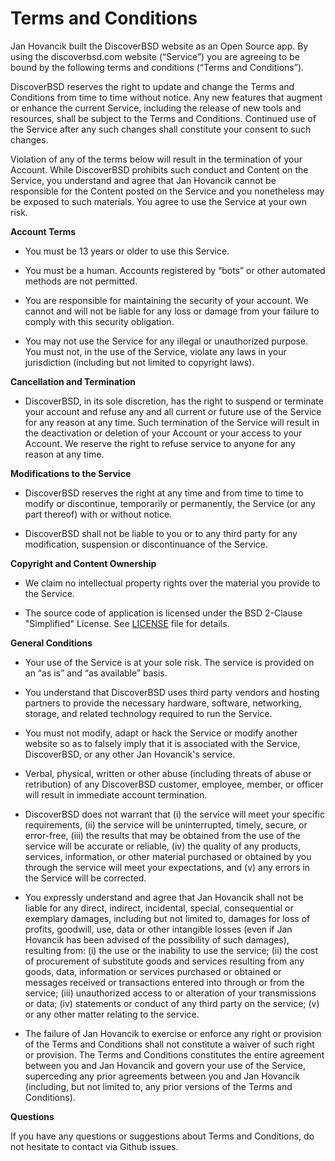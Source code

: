 Terms and Conditions
====================

Jan Hovancik built the DiscoverBSD website as an Open Source app. By using the discoverbsd.com website (“Service”) you are agreeing to be bound by the following terms and conditions (“Terms and Conditions”).

DiscoverBSD reserves the right to update and change the Terms and Conditions from time to time without notice. Any new features that augment or enhance the current Service, including the release of new tools and resources, shall be subject to the Terms and Conditions. Continued use of the Service after any such changes shall constitute your consent to such changes.

Violation of any of the terms below will result in the termination of your Account. While DiscoverBSD prohibits such conduct and Content on the Service, you understand and agree that Jan Hovancik cannot be responsible for the Content posted on the Service and you nonetheless may be exposed to such materials. You agree to use the Service at your own risk.

**Account Terms**

* You must be 13 years or older to use this Service.

* You must be a human. Accounts registered by “bots” or other automated methods are not permitted.

* You are responsible for maintaining the security of your account. We cannot and will not be liable for any loss or damage from your failure to comply with this security obligation.

* You may not use the Service for any illegal or unauthorized purpose. You must not, in the use of the Service, violate any laws in your jurisdiction (including but not limited to copyright laws).

**Cancellation and Termination**

* DiscoverBSD, in its sole discretion, has the right to suspend or terminate your account and refuse any and all current or future use of the Service for any reason at any time. Such termination of the Service will result in the deactivation or deletion of your Account or your access to your Account. We reserve the right to refuse service to anyone for any reason at any time.

**Modifications to the Service**

* DiscoverBSD reserves the right at any time and from time to time to modify or discontinue, temporarily or permanently, the Service (or any part thereof) with or without notice.

* DiscoverBSD shall not be liable to you or to any third party for any modification, suspension or discontinuance of the Service.

**Copyright and Content Ownership**

* We claim no intellectual property rights over the material you provide to the Service.

* The source code of application is licensed under the BSD 2-Clause "Simplified" License. See [LICENSE](https://github.com/DiscoverBSD/DiscoverBSD/blob/master/LICENSE) file for details.

**General Conditions**

* Your use of the Service is at your sole risk. The service is provided on an “as is” and “as available” basis.

* You understand that DiscoverBSD uses third party vendors and hosting partners to provide the necessary hardware, software, networking, storage, and related technology required to run the Service.

* You must not modify, adapt or hack the Service or modify another website so as to falsely imply that it is associated with the Service, DiscoverBSD, or any other Jan Hovancik's service.

* Verbal, physical, written or other abuse (including threats of abuse or retribution) of any DiscoverBSD customer, employee, member, or officer will result in immediate account termination.

* DiscoverBSD does not warrant that (i) the service will meet your specific requirements, (ii) the service will be uninterrupted, timely, secure, or error-free, (iii) the results that may be obtained from the use of the service will be accurate or reliable, (iv) the quality of any products, services, information, or other material purchased or obtained by you through the service will meet your expectations, and (v) any errors in the Service will be corrected.

* You expressly understand and agree that Jan Hovancik shall not be liable for any direct, indirect, incidental, special, consequential or exemplary damages, including but not limited to, damages for loss of profits, goodwill, use, data or other intangible losses (even if Jan Hovancik has been advised of the possibility of such damages), resulting from: (i) the use or the inability to use the service; (ii) the cost of procurement of substitute goods and services resulting from any goods, data, information or services purchased or obtained or messages received or transactions entered into through or from the service; (iii) unauthorized access to or alteration of your transmissions or data; (iv) statements or conduct of any third party on the service; (v) or any other matter relating to the service.

* The failure of Jan Hovancik to exercise or enforce any right or provision of the Terms and Conditions shall not constitute a waiver of such right or provision. The Terms and Conditions constitutes the entire agreement between you and Jan Hovancik and govern your use of the Service, superceding any prior agreements between you and Jan Hovancik (including, but not limited to, any prior versions of the Terms and Conditions).

**Questions**

If you have any questions or suggestions about Terms and Conditions, do not hesitate to contact via Github issues.
